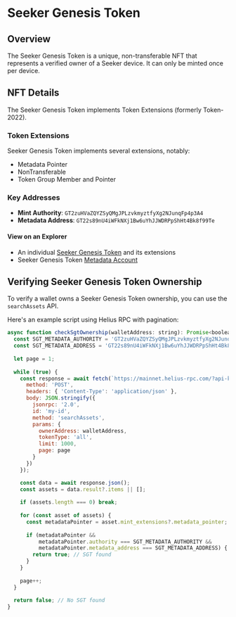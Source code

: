 # Seeker Genesis Token

## Overview

The Seeker Genesis Token is a unique, non-transferable NFT that represents a verified owner of a Seeker device. It can only be minted once per device.

## NFT Details

The Seeker Genesis Token implements Token Extensions (formerly Token-2022). 

### Token Extensions

Seeker Genesis Token implements several extensions, notably:
- Metadata Pointer
- NonTransferable
- Token Group Member and Pointer

### Key Addresses
- **Mint Authority**: `GT2zuHVaZQYZSyQMgJPLzvkmyztfyXg2NJunqFp4p3A4`
- **Metadata Address**: `GT22s89nU4iWFkNXj1Bw6uYhJJWDRPpShHt4Bk8f99Te`

#### View on an Explorer
- An individual [Seeker Genesis Token](https://explorer.solana.com/address/5mXbkqKz883aufhAsx3p5Z1NcvD2ppZbdTTznM6oUKLj/token-extensions) and its extensions
- Seeker Genesis Token [Metadata Account](https://explorer.solana.com/address/5mXbkqKz883aufhAsx3p5Z1NcvD2ppZbdTTznM6oUKLj/token-extensions)

## Verifying Seeker Genesis Token Ownership

To verify a wallet owns a Seeker Genesis Token ownership, you can use the `searchAssets` API.

Here's an example script using Helius RPC with pagination:

```js
async function checkSgtOwnership(walletAddress: string): Promise<boolean> {
  const SGT_METADATA_AUTHORITY = 'GT2zuHVaZQYZSyQMgJPLzvkmyztfyXg2NJunqFp4p3A4';
  const SGT_METADATA_ADDRESS = 'GT22s89nU4iWFkNXj1Bw6uYhJJWDRPpShHt4Bk8f99Te';
  
  let page = 1;
  
  while (true) {
    const response = await fetch(`https://mainnet.helius-rpc.com/?api-key=YOUR_API_KEY`, {
      method: 'POST',
      headers: { 'Content-Type': 'application/json' },
      body: JSON.stringify({
        jsonrpc: '2.0',
        id: 'my-id',
        method: 'searchAssets',
        params: {
          ownerAddress: walletAddress,
          tokenType: 'all',
          limit: 1000,
          page: page
        }
      })
    });

    const data = await response.json();
    const assets = data.result?.items || [];
    
    if (assets.length === 0) break;
    
    for (const asset of assets) {
      const metadataPointer = asset.mint_extensions?.metadata_pointer;
      
      if (metadataPointer && 
          metadataPointer.authority === SGT_METADATA_AUTHORITY &&
          metadataPointer.metadata_address === SGT_METADATA_ADDRESS) {
        return true; // SGT found
      }
    }
    
    page++;
  }
  
  return false; // No SGT found
}
```
